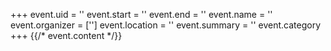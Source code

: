 +++
event.uid = ''
event.start = ''
event.end = ''
event.name = ''
event.organizer = ['']
event.location = ''
event.summary = ''
event.category
+++
{{/* event.content */}}
